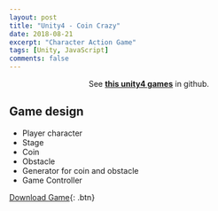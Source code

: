 ```yaml
---
layout: post
title: "Unity4 - Coin Crazy"
date: 2018-08-21
excerpt: "Character Action Game"
tags: [Unity, JavaScript]
comments: false
---
```


<center>See <a href="https://github.com/leehuhlee/Unity"><b>this unity4 games</b></a> in github.</center>

## Game design

* Player character
* Stage
* Coin
* Obstacle
* Generator for coin and obstacle
* Game Controller


[Download Game](https://github.com/leehuhlee/Unity){: .btn}
